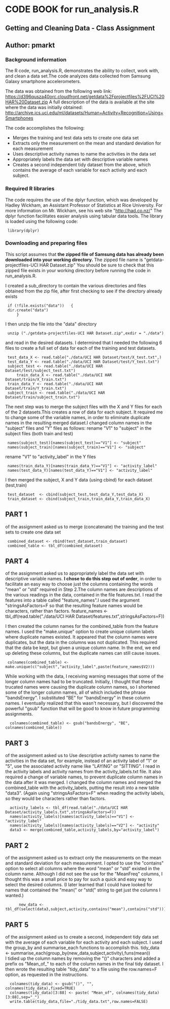 # CODE BOOK for run_analysis.R
##   Getting and Cleaning Data - Class Assignment
##   Author: pmarkt

### Background information

The R code, run_analysis.R, demonstrates the ability to collect, work with, and clean a data set.The code analyzes data collected from Samsung Galaxy smartphone accelerometers. 

The data was obtained from the following web link:
https://d396qusza40orc.cloudfront.net/getdata%2Fprojectfiles%2FUCI%20HAR%20Dataset.zip 
A full description of the data is available at the site where the data was initially obtained:
http://archive.ics.uci.edu/ml/datasets/Human+Activity+Recognition+Using+Smartphones

The code accomplishes the following:
- Merges the training and test data sets to create one data set
- Extracts only the measurement on the mean and standard deviation for each measurement
- Uses descriptive activity names to name the activities in the data set
- Appropriately labels the data set with descriptive variable names
- Creates a second independent tidy dataset from the above, which contains the average of each variable for each activity and each subject.


### Required R libraries

The code requires the use of the dplyr function, which was developed by Hadley Wickham, an Assistant Professor of Statistics at Rice University. For more information on Mr. Wickham, see his web site "http://had.co.nz/"
The dplyr function facilitates easier analysis using tabular data tools.
The library is loaded using the following code:

	 library(dplyr)

### Downloading and preparing files

This script assumes that **the zipped file of Samsung data has already been downloaded into your working directory.** The zipped file name is "getdata-projectfiles-UCI HAR Dataset.zip" You should be sure to check that this zipped file exists in your working directory before running the code in run_analysis.R.

I created a sub_directory to contain the various directories and files obtained from the zip file, after first checking to see if the directory already exists
	
	 if (!file.exists("data"))   {
	 dir.create("data")
         }
I then unzip the file into the "data" directory

	 unzip ("./getdata-projectfiles-UCI HAR Dataset.zip",exdir = "./data")

and read in the desired datasets. I determined that I needed the following 6 files to create a full set of data for each of the training and test datasets.

	 test_data_X <- read.table("./data/UCI HAR Dataset/test/X_test.txt",)              
	 test_data_Y <- read.table("./data/UCI HAR Dataset/test/Y_test.txt")
	 subject_test <- read.table("./data/UCI HAR Dataset/test/subject_test.txt")
    	 train_data_X <- read.table("./data/UCI HAR Dataset/train/X_train.txt")     
   	 train_data_Y <- read.table("./data/UCI HAR Dataset/train/Y_train.txt")
  	 subject_train <- read.table("./data/UCI HAR Dataset/train/subject_train.txt")

The next step was to merge the subject files with the X and Y files for each of the 2 datasets.This creates a row of data for each subject. It required me to change some of the variable names, in order to eliminate duplicate names in the resulting merged dataset.I changed column names in the "subject" files and "Y" files as follows:
rename "V1" to "subject" in the subject files (both train and test)

	 names(subject_test)[names(subject_test)=="V1"] <- "subject"         
	 names(subject_train)[names(subject_train)=="V1"] <- "subject" 

rename "V1" to "activity_label" in the Y files

	 names(train_data_Y)[names(train_data_Y)=="V1"] <- "activity_label"
	 names(test_data_Y)[names(test_data_Y)=="V1"] <- "activity_label"

I then merged the subject, X and Y data (using cbind) for each dataset (test,train)

	 test_dataset  <- cbind(subject_test,test_data_Y,test_data_X)
	 train_dataset <- cbind(subject_train,train_data_Y,train_data_X)

## PART 1 
of the assignment asked us to merge (concatenate) the training and the test sets to create one data set

	 combined_dataset <- rbind(test_dataset,train_dataset)
	 combined_table <- tbl_df(combined_dataset)

## PART 4
of the assignment asked us to appropriately label the data set with descriptive variable names. **I chose to do this step out of order**, in order to facilitate an easy way to choose just the columns containing the words "mean" or "std" required in Step 2.The column names are descriptions of the various readings in the data, contained in the file features.txt. I read the features into a table called "feature_names".I used the argument "stringsAsFactors=F so that the resulting feature names would be characters, rather than factors.
 	 feature_names <- tbl_df(read.table("./data/UCI HAR Dataset/features.txt",stringsAsFactors=F))           

I then created the column names for the combined_table from the feature names. I used the "make.unique" option to create unique column labels where duplicate names existed. It appeared that the column names were duplicates, but the data in the columns was not duplicated. This required that the data be kept, but given a unique column name. In the end, we end up deleting these columns, but the duplicate names can still cause issues.

	 colnames(combined_table) <- make.unique(c("subject","activity_label",paste(feature_names$V2)))

While working with the data, I receiving warning messages that some of the longer column names had to be truncated. Initially, I thought that these trucated names were causing the duplicate column names, so I shortened some of the longer column names, all of which included the phrase "bandsEnergy". I substituted "BE" for "bandsEnergy" in these column names. I eventually realized that this wasn't necessary, but I discovered the powerful "gsub" function that will be good to know in future programming assignments.

	  colnames(combined_table) <- gsub("bandsEnergy", "BE", colnames(combined_table)) 

## PART 3 
of the assignment asked us to Use descriptive activity names to name the activities in the data set, for example, instead of an activity label of "1" or "5", use the associated activity name like "LAYING" or "SITTING". I read in the activity labels and activity names from the activity_labels.txt file. It also required a change of variable names, to prevent duplicate column names in the data after it was merged. I changed the column names and merged the combined_table with the activity_labels, putting the result into a new table "data3". (Again using "stringsAsFactors=F" when reading the activity labels, so they would be characters rather than factors.

  	  activity_labels <- tbl_df(read.table("./data/UCI HAR Dataset/activity_labels.txt",stringsAsFactors=F))
  	  names(activity_labels)[names(activity_labels)=="V1"] <- "activity_label"
  	  names(activity_labels)[names(activity_labels)=="V2"] <- "activity"
 	  data3 <- merge(combined_table,activity_labels,by="activity_label")

## PART 2 
of the assignment asked us to extract only the measurements on the mean and standard deviation for each measurement. I opted to use the "contains" option to select all columns where the word "mean" or "std" existed in the column name. Although I did not see the use for the "MeanFreq" columns, I thought this was a small price to pay for such a quick and easy way to select the desired columns. (I later learned that I could have looked for names that contained the "mean(" or "std(" string to get just the columns I wanted.)

    	  new_data <- tbl_df(select(data3,subject,activity,contains("mean"),contains("std")))

## PART 5 
of the assignment asked us to create a second, independent tidy data set with the average of each variable for each activity and each subject. I used the group_by and summarise_each functions to accomplish this.
    tidy_data <- summarise_each(group_by(new_data,subject,activity),funs(mean))  
I tidied up the column names by removing the "()" characters and added a prefix os "Mean_of_" to each of the column names in the final tidy dataset. I then wrote the resulting table "tidy_data" to a file using the row.names=F option, as requested in the instructions.

	  colnames(tidy_data) <- gsub("()", "", colnames(tidy_data),fixed=TRUE) 
	  colnames(tidy_data)[3:88] <- paste( "Mean_of", colnames(tidy_data)[3:88],sep="_")
	  write.table(tidy_data,file="./tidy_data.txt",row.names=FALSE)
